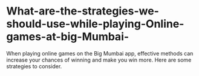 # What-are-the-strategies-we-should-use-while-playing-Online-games-at-big-Mumbai-
When playing online games on the Big Mumbai app, effective methods can increase your chances of winning and make you win more. Here are some strategies to consider.
